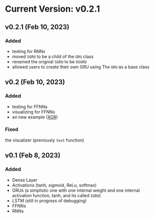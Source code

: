 # Current Version: v0.2.1

## v0.2.1 (Feb 10, 2023)
### Added

- testing for RNNs
- moved `SGRU` to be a child of the `GRU` class
- renamed the orignial `SGRU` to be `OSGRU`
- allowed users to create their own GRU using The `GRU` as a base class

## v0.2 (Feb 10, 2023)
### Added

- testing for FFNNs
- visualizing for FFNNs
- an new example ([XOR](https://github.com/pleituer/neuralNet/tree/main/examples/XOR))

### Fixed

the visualizer (previously `test` function)

## v0.1 (Feb 8, 2023)
### Added

- Dense Layer
- Activations (tanh, sigmoid, ReLu, softmax)
- GRUs (a simplistic one with one internal weight and one internal activation function, tanh, and its called `SGRU`)
- LSTM (still in progress of debugging)
- FFNNs
- RNNs
